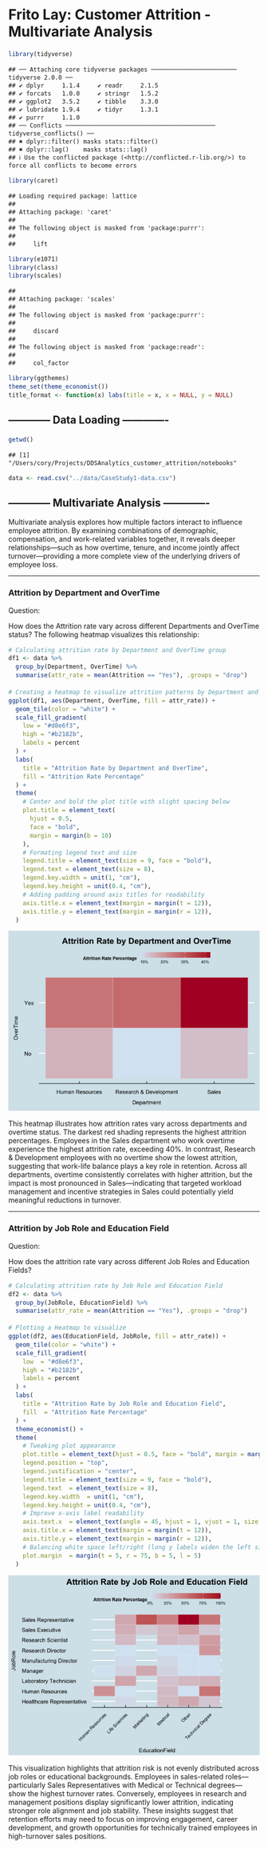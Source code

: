 Frito Lay: Customer Attrition - Multivariate Analysis
================

``` r
library(tidyverse)
```

    ## ── Attaching core tidyverse packages ──────────────────────── tidyverse 2.0.0 ──
    ## ✔ dplyr     1.1.4     ✔ readr     2.1.5
    ## ✔ forcats   1.0.0     ✔ stringr   1.5.2
    ## ✔ ggplot2   3.5.2     ✔ tibble    3.3.0
    ## ✔ lubridate 1.9.4     ✔ tidyr     1.3.1
    ## ✔ purrr     1.1.0     
    ## ── Conflicts ────────────────────────────────────────── tidyverse_conflicts() ──
    ## ✖ dplyr::filter() masks stats::filter()
    ## ✖ dplyr::lag()    masks stats::lag()
    ## ℹ Use the conflicted package (<http://conflicted.r-lib.org/>) to force all conflicts to become errors

``` r
library(caret)
```

    ## Loading required package: lattice
    ## 
    ## Attaching package: 'caret'
    ## 
    ## The following object is masked from 'package:purrr':
    ## 
    ##     lift

``` r
library(e1071)
library(class)
library(scales)
```

    ## 
    ## Attaching package: 'scales'
    ## 
    ## The following object is masked from 'package:purrr':
    ## 
    ##     discard
    ## 
    ## The following object is masked from 'package:readr':
    ## 
    ##     col_factor

``` r
library(ggthemes)
theme_set(theme_economist())
title_format <- function(x) labs(title = x, x = NULL, y = NULL)
```

## ———— Data Loading ————-

``` r
getwd()
```

    ## [1] "/Users/cory/Projects/DDSAnalytics_customer_attrition/notebooks"

``` r
data <- read.csv("../data/CaseStudy1-data.csv")
```

## ———— Multivariate Analysis ————-

Multivariate analysis explores how multiple factors interact to
influence employee attrition. By examining combinations of demographic,
compensation, and work-related variables together, it reveals deeper
relationships—such as how overtime, tenure, and income jointly affect
turnover—providing a more complete view of the underlying drivers of
employee loss.

------------------------------------------------------------------------

### Attrition by Department and OverTime

Question:

How does the Attrition rate vary across different Departments and
OverTime status? The following heatmap visualizes this relationship:

``` r
# Calculating attrition rate by Department and OverTime group
df1 <- data %>%
  group_by(Department, OverTime) %>%
  summarise(attr_rate = mean(Attrition == "Yes"), .groups = "drop")

# Creating a heatmap to visualize attrition patterns by Department and OverTime
ggplot(df1, aes(Department, OverTime, fill = attr_rate)) +
  geom_tile(color = "white") +  
  scale_fill_gradient(
    low = "#d8e6f3", 
    high = "#b2182b", 
    labels = percent  
  ) +
  labs(
    title = "Attrition Rate by Department and OverTime",
    fill = "Attrition Rate Percentage"
  ) +
  theme(
    # Center and bold the plot title with slight spacing below
    plot.title = element_text(
      hjust = 0.5,
      face = "bold", 
      margin = margin(b = 10)
    ),
    # Formating legend text and size
    legend.title = element_text(size = 9, face = "bold"),
    legend.text = element_text(size = 8),
    legend.key.width = unit(1, "cm"),
    legend.key.height = unit(0.4, "cm"),
    # Adding padding around axis titles for readability
    axis.title.x = element_text(margin = margin(t = 12)),
    axis.title.y = element_text(margin = margin(r = 12)),
  )
```

![](multivariate_analysis_files/figure-gfm/unnamed-chunk-3-1.png)<!-- -->

This heatmap illustrates how attrition rates vary across departments and
overtime status. The darkest red shading represents the highest
attrition percentages. Employees in the Sales department who work
overtime experience the highest attrition rate, exceeding 40%. In
contrast, Research & Development employees with no overtime show the
lowest attrition, suggesting that work-life balance plays a key role in
retention. Across all departments, overtime consistently correlates with
higher attrition, but the impact is most pronounced in Sales—indicating
that targeted workload management and incentive strategies in Sales
could potentially yield meaningful reductions in turnover.

------------------------------------------------------------------------

### Attrition by Job Role and Education Field

Question:

How does the attrition rate vary across different Job Roles and
Education Fields?

``` r
# Calculating attrition rate by Job Role and Education Field
df2 <- data %>%
  group_by(JobRole, EducationField) %>%
  summarise(attr_rate = mean(Attrition == "Yes"), .groups = "drop")

# Plotting a Heatmap to visualize 
ggplot(df2, aes(EducationField, JobRole, fill = attr_rate)) +
  geom_tile(color = "white") +   
  scale_fill_gradient(
    low  = "#d8e6f3",            
    high = "#b2182b",            
    labels = percent             
  ) +
  labs(
    title = "Attrition Rate by Job Role and Education Field",
    fill  = "Attrition Rate Percentage"
  ) +
  theme_economist() +
  theme(
    # Tweaking plot appearance
    plot.title = element_text(hjust = 0.5, face = "bold", margin = margin(b = 10)),
    legend.position = "top",
    legend.justification = "center",
    legend.title = element_text(size = 9, face = "bold"),
    legend.text  = element_text(size = 8),
    legend.key.width  = unit(1, "cm"),
    legend.key.height = unit(0.4, "cm"),
    # Improve x-axis label readability
    axis.text.x  = element_text(angle = 45, hjust = 1, vjust = 1, size = 9),
    axis.title.x = element_text(margin = margin(t = 12)),
    axis.title.y = element_text(margin = margin(r = 12)),
    # Balancing white space left/right (long y labels widen the left side)
    plot.margin  = margin(t = 5, r = 75, b = 5, l = 5)
  )
```

![](multivariate_analysis_files/figure-gfm/unnamed-chunk-4-1.png)<!-- -->

This visualization highlights that attrition risk is not evenly
distributed across job roles or educational backgrounds. Employees in
sales-related roles—particularly Sales Representatives with Medical or
Technical degrees—show the highest turnover rates. Conversely, employees
in research and management positions display significantly lower
attrition, indicating stronger role alignment and job stability. These
insights suggest that retention efforts may need to focus on improving
engagement, career development, and growth opportunities for technically
trained employees in high-turnover sales positions.
